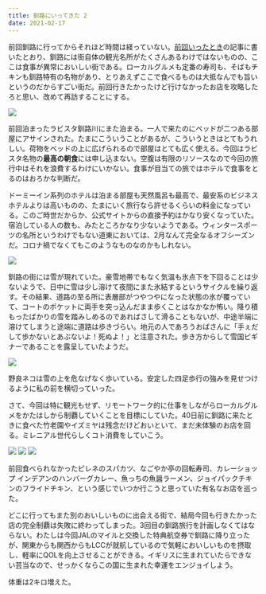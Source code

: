 ```yaml
---
title: 釧路にいってきた 2
date: 2021-02-17
---
```


前回釧路に行ってからそれほど時間は経っていない。[前回いったとき](/post/1609657484/)の記事に書いたとおり、釧路には街自体の観光名所がたくさんあるわけではないものの、ここは食事が異常においしい街である。ローカルグルメも定番の寿司も、そばもチキンも釧路特有の名物があり、とりあえずここで食べるものは大抵なんでも旨いというのだからすごい街だ。前回行きたかったけど行けなかったお店を攻略したろと思い、改めて再訪することにする。

![](https://photos.smugmug.com/photos/i-BW8vL6S/0/17dfc7bf/X2/i-BW8vL6S-X2.jpg)

前回泊まったラビスタ釧路川にまた泊まる。一人で来たのにベッドが二つある部屋にアサインされた。たまにこういうことがあるが、こういうときはとてもうれしい。荷物をベッドの上に広げられるので部屋はとても広く使える。今回はラビスタ名物の**最高の朝食**には申し込まない。空腹は有限のリソースなので今回の旅行中はそれを浪費するわけにいかない。食事が目当ての旅ではホテルで食事をとるのはおろかな判断だ。

ドーミーイン系列のホテルは泊まる部屋も天然風呂も最高で、最安系のビジネスホテルよりは高いものの、たまにいく旅行なら許せるくらいの料金になっている。このご時世だからか、公式サイトからの直接予約はかなり安くなっていた。宿泊している人の数も、みたところかなり少ないようである。ウィンタースポーツの名所というわけでもない道東においては、2月なんて完全なるオフシーズンだ。コロナ禍でなくてもこのようなものなのかもしれない。

![](https://photos.smugmug.com/photos/i-rngrFJp/0/e3f84d06/X2/i-rngrFJp-X2.jpg)

釧路の街には雪が現れていた。豪雪地帯でもなく気温も氷点下を下回ることは少ないようで、日中に雪は少し溶けて夜間にまた氷結するというサイクルを繰り返す。その結果、道路の至る所に表層部がつやつやになった状態の氷が覆っていて、コートのポケットに両手を突っ込んだまま歩くことはなかなか怖い。降り積もったばかりの雪を踏みしめるのであればさして滑ることもないが、中途半端に溶けてしまうと途端に道路は歩きづらい。地元の人であろうおばさんに「手ぇだして歩かないとあぶないよ！死ぬよ！」と注意された。歩き方からして雪国ビギナーであることを露呈していたようだ。

![](https://photos.smugmug.com/photos/i-dnmPFCD/0/d8c654bc/X2/i-dnmPFCD-X2.jpg)

野良ネコは雪の上を危なげなく歩いている。安定した四足歩行の強みを見せつけるように私の前を横切っていった。

さて、今回は特に観光もせず、リモートワーク的に仕事をしながらローカルグルメをかたはしから制覇していくことを目標にしていた。40日前に釧路に来たときに食べた竹老園やイズミヤは残念だけどおいといて、まだ未体験のお店を回る。ミレニアル世代らしくコト消費をしていこう。

![](https://photos.smugmug.com/photos/i-dfPnWZd/0/86d84e5e/X2/i-dfPnWZd-X2.jpg)
![](https://photos.smugmug.com/photos/i-7VwLxC7/0/85563e22/X2/i-7VwLxC7-X2.jpg)
![](https://photos.smugmug.com/photos/i-vDsdjWK/0/dd080521/X2/i-vDsdjWK-X2.jpg)

前回食べられなかったピレネのスパカツ、なごやか亭の回転寿司、カレーショップ インデアンのハンバーグカレー、魚っちの魚醤ラーメン、ジョイパックチキンのフライドチキン、という感じでいつか行こうと思っていた有名なお店を巡った。

どこに行ってもまた別のおいしいものに出会える街で、結局今回も行きたかった店の完全制覇は失敗に終わってしまった。3回目の釧路旅行を計画しなくてはならない。わたしは今回JALのマイルと交換した特典航空券で釧路に降り立ったが、関東からも関西からもLCCが就航しているので気軽においしいものを摂取し、軽率にQOLを向上させることができる。イギリスに生まれていたらできない芸当なので、せっかくならこの国に生まれた幸運をエンジョイしよう。

体重は2キロ増えた。
